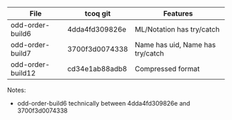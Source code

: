 | File              | tcoq git       | Features                           | 
| ----------------- | -------------- | ---------------------------------- |
| odd-order-build6  | 4dda4fd309826e | ML/Notation has try/catch          |
| odd-order-build7  | 3700f3d0074338 | Name has uid, Name has try/catch   |
| odd-order-build12 | cd34e1ab88adb8 | Compressed format                  |

Notes:
- odd-order-build6 technically between 4dda4fd309826e and 3700f3d0074338
